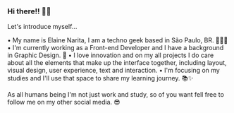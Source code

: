 ### Hi there!! 👋🏼

Let's introduce myself... 

• My name is Elaine Narita, I am a techno geek based in São Paulo, BR. 👩🏻‍💻
• I'm currently working as a Front-end Developer and I have a background in Graphic Design. 💜
• I love innovation and on my all projects I do care about all the elements that make up the interface together, including layout, visual design, user experience, text and interaction.
• I'm focusing on my studies and I'll use that space to share my learning journey. 📚✨

As all humans being I'm not just work and study, so of you want fell free to follow me on my other social media. 😎

<!--
**elainenarita/elainenarita** is a ✨ _special_ ✨ repository because its `README.md` (this file) appears on your GitHub profile.

Here are some ideas to get you started:



- 🔭 I’m currently working on ...
- 🌱 I’m currently learning ...
- 👯 I’m looking to collaborate on ...
- 🤔 I’m looking for help with ...
- 💬 Ask me about ...
- 📫 How to reach me: ...
-  Pronouns: ...
-  Fun fact: ...
-->
